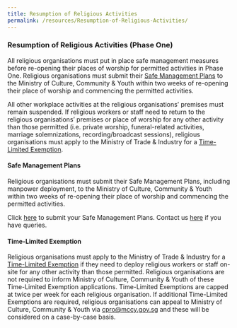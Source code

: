 ```yaml
---
title: Resumption of Religious Activities
permalink: /resources/Resumption-of-Religious-Activities/
---
```


### Resumption of Religious Activities (Phase One) 
All religious organisations must put in place safe management measures before re-opening their places of worship for permitted activities in Phase One. Religious organisations must submit their [Safe Management Plans](#safe-management-plans) to the Ministry of Culture, Community & Youth within two weeks of re-opening their place of worship and commencing the permitted activities. 

All other workplace activities at the religious organisations’ premises must remain suspended. If religious workers or staff need to return to the religious organisations’ premises or place of worship for any other activity than those permitted (i.e. private worship, funeral-related activities, marriage solemnizations, recording/broadcast sessions), religious organisations must apply to the Ministry of Trade & Industry for a [Time-Limited Exemption](https://covid.gobusiness.gov.sg).

#### Safe Management Plans
Religious organisations must submit their Safe Management Plans, including manpower deployment, to the Ministry of Culture, Community & Youth within two weeks of re-opening their place of worship and commencing the permitted activities.

Click [here](https://form.gov.sg/5ecb2fc6acd2650011501e5b) to submit your Safe Management Plans. Contact us [here](https://form.gov.sg/#!/5ea676523f72e70011cff5f1) if you have queries.

#### Time-Limited Exemption
Religious organisations must apply to the Ministry of Trade & Industry for a [Time-Limited Exemption](https://covid.gobusiness.gov.sg) if they need to deploy religious workers or staff on-site for any other activity than those permitted. Religious organisations are not required to inform Ministry of Culture, Community & Youth of these Time-Limited Exemption applications. Time-Limited Exemptions are capped at twice per week for each religious organisation. If additional Time-Limited Exemptions are required, religious organisations can appeal to Ministry of Culture, Community & Youth via [cpro@mccy.gov.sg](mailto:cpro@mccy.gov.sg) and these will be considered on a case-by-case basis.

